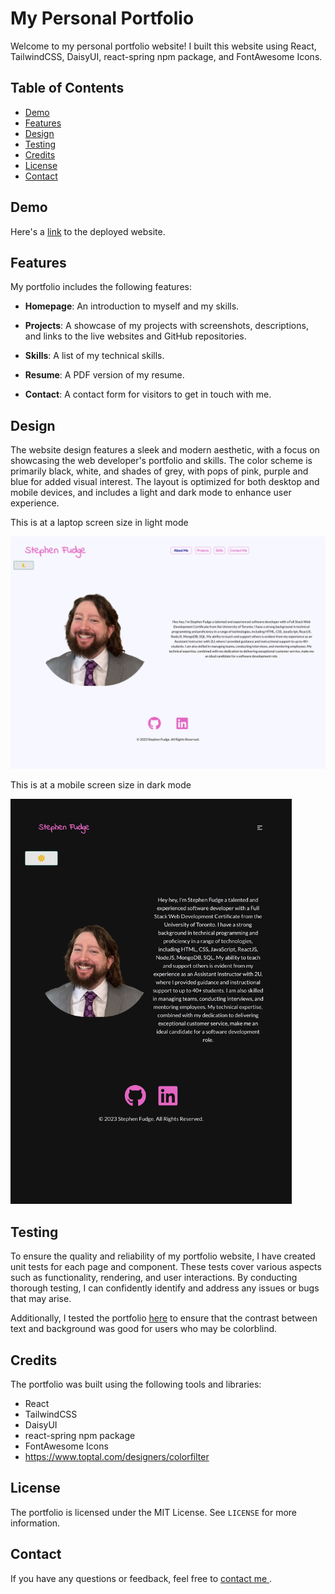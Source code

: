 # My Personal Portfolio

Welcome to my personal portfolio website! I built this website using React, TailwindCSS, DaisyUI, react-spring npm package, and FontAwesome Icons.

## Table of Contents
- [Demo](#demo)
- [Features](#features)
- [Design](#design)
- [Testing](#testing)
- [Credits](#credits)
- [License](#license)
- [Contact](#contact)

## Demo

Here's a [link](https://stephenfudge-portfolio.vercel.app/) to the deployed website.

## Features

My portfolio includes the following features:

- **Homepage**: An introduction to myself and my skills.

- **Projects**: A showcase of my projects with screenshots, descriptions, and links to the live websites and GitHub repositories.

- **Skills**: A list of my technical skills.

- **Resume**: A PDF version of my resume.

- **Contact**: A contact form for visitors to get in touch with me.

## Design

The website design features a sleek and modern aesthetic, with a focus on showcasing the web developer's portfolio and skills. The color scheme is primarily black, white, and shades of grey, with pops of pink, purple and blue for added visual interest. The layout is optimized for both desktop and mobile devices, and includes a light and dark mode to enhance user experience.

This is at a laptop screen size in light mode

<img src="./public/images/screenshots/desktop-light.png" width="600"  alt="Personal Portfolio light at a laptop screen size"> 

This is at a mobile screen size in dark mode

<img src="./public/images/screenshots/mobile-dark.png" width="450"  alt="Personal Portfolio dark mode at a mobile screen size">

## Testing

To ensure the quality and reliability of my portfolio website, I have created unit tests for each page and component. These tests cover various aspects such as functionality, rendering, and user interactions. By conducting thorough testing, I can confidently identify and address any issues or bugs that may arise.

Additionally, I tested the portfolio [here](https://www.toptal.com/designers/colorfilter) to ensure that the contrast between text and background was good for users who may be colorblind.

## Credits

The portfolio was built using the following tools and libraries:

- React
- TailwindCSS
- DaisyUI
- react-spring npm package
- FontAwesome Icons
- https://www.toptal.com/designers/colorfilter

## License

The portfolio is licensed under the MIT License. See `LICENSE` for more information.

## Contact

If you have any questions or feedback, feel free to [contact me ](sfudge@gmail.com).

